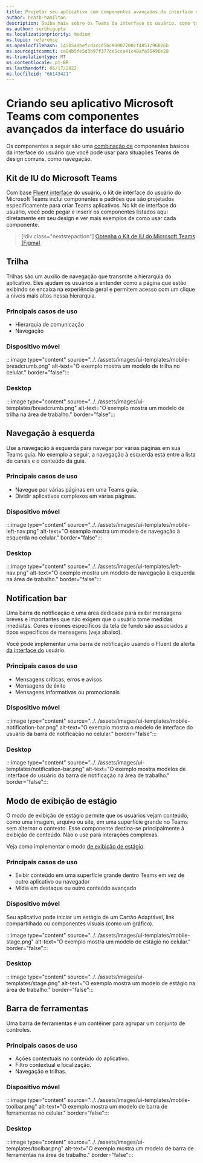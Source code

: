 ```yaml
---
title: Projetar seu aplicativo com componentes avançados da interface do usuário
author: heath-hamilton
description: Saiba mais sobre os Teams da interface do usuário, como trilhas, barra de notificação, modo de exibição de estágio, juntamente com casos de uso relevantes.
ms.author: surbhigupta
ms.localizationpriority: medium
ms.topic: reference
ms.openlocfilehash: 145b5adbefcd1ccd5bc90007700cf4851c96b26b
ms.sourcegitcommit: ca84b5fe5d3b97f377ce5cca41c48afa95496e28
ms.translationtype: MT
ms.contentlocale: pt-BR
ms.lasthandoff: 06/17/2022
ms.locfileid: "66143421"
---
```

# <a name="designing-your-microsoft-teams-app-with-advanced-ui-components"></a>Criando seu aplicativo Microsoft Teams com componentes avançados da interface do usuário

Os componentes a seguir são uma [combinação de](~/concepts/design/design-teams-app-basic-ui-components.md) componentes básicos da interface do usuário que você pode usar para situações Teams de design comuns, como navegação.

## <a name="microsoft-teams-ui-kit"></a>Kit de IU do Microsoft Teams

Com base <a href="https://fluentsite.z22.web.core.windows.net/" target="_blank">Fluent interface</a> do usuário, o kit de interface do usuário do Microsoft Teams inclui componentes e padrões que são projetados especificamente para criar Teams aplicativos. No kit de interface do usuário, você pode pegar e inserir os componentes listados aqui diretamente em seu design e ver mais exemplos de como usar cada componente.

> [!div class="nextstepaction"]
> [Obtenha o Kit de IU do Microsoft Teams (Figma)](https://www.figma.com/community/file/916836509871353159)

## <a name="breadcrumb"></a>Trilha

Trilhas são um auxílio de navegação que transmite a hierarquia do aplicativo. Eles ajudam os usuários a entender como a página que estão exibindo se encaixa na experiência geral e permitem acesso com um clique a níveis mais altos nessa hierarquia.

### <a name="top-use-cases"></a>Principais casos de uso

* Hierarquia de comunicação
* Navegação

### <a name="mobile"></a>Dispositivo móvel

:::image type="content" source="../../assets/images/ui-templates/mobile-breadcrumb.png" alt-text="O exemplo mostra um modelo de trilha no celular." border="false":::

### <a name="desktop"></a>Desktop

:::image type="content" source="../../assets/images/ui-templates/breadcrumb.png" alt-text="O exemplo mostra um modelo de trilha na área de trabalho." border="false":::

## <a name="left-nav"></a>Navegação à esquerda

Use a navegação à esquerda para navegar por várias páginas em sua Teams guia. No exemplo a seguir, a navegação à esquerda está entre a lista de canais e o conteúdo da guia.

### <a name="top-use-cases"></a>Principais casos de uso

* Navegue por várias páginas em uma Teams guia.
* Dividir aplicativos complexos em várias páginas.

### <a name="mobile"></a>Dispositivo móvel

:::image type="content" source="../../assets/images/ui-templates/mobile-left-nav.png" alt-text="O exemplo mostra um modelo de navegação à esquerda no celular." border="false":::

### <a name="desktop"></a>Desktop

:::image type="content" source="../../assets/images/ui-templates/left-nav.png" alt-text="O exemplo mostra um modelo de navegação à esquerda na área de trabalho." border="false":::

## <a name="notification-bar"></a>Notification bar

Uma barra de notificação é uma área dedicada para exibir mensagens breves e importantes que não exigem que o usuário tome medidas imediatas. Cores e ícones específicos da tela de fundo são associados a tipos específicos de mensagens (veja abaixo).

Você pode implementar uma barra de notificação usando o Fluent de alerta [da interface do](https://fluentsite.z22.web.core.windows.net/0.59.0/components/alert/definition) usuário.

### <a name="top-use-cases"></a>Principais casos de uso

* Mensagens críticas, erros e avisos
* Mensagens de êxito
* Mensagens informativas ou promocionais

### <a name="mobile"></a>Dispositivo móvel

:::image type="content" source="../../assets/images/ui-templates/mobile-notification-bar.png" alt-text="O exemplo mostra o modelo de interface do usuário da barra de notificação no celular." border="false":::

### <a name="desktop"></a>Desktop

:::image type="content" source="../../assets/images/ui-templates/notification-bar.png" alt-text="O exemplo mostra modelos de interface do usuário da barra de notificação na área de trabalho." border="false":::

## <a name="stage-view"></a>Modo de exibição de estágio

O modo de exibição de estágio permite que os usuários vejam conteúdo, como uma imagem, arquivo ou site, em uma superfície grande no Teams sem alternar o contexto. Esse componente destina-se principalmente à exibição de conteúdo. Não o use para interações complexas.

Veja como implementar o modo [de exibição de estágio](~/tabs/tabs-link-unfurling.md).

### <a name="top-use-cases"></a>Principais casos de uso

* Exibir conteúdo em uma superfície grande dentro Teams em vez de outro aplicativo ou navegador
* Mídia em destaque ou outro conteúdo avançado

### <a name="mobile"></a>Dispositivo móvel

Seu aplicativo pode iniciar um estágio de um Cartão Adaptável, link compartilhado ou componentes visuais (como um gráfico).

:::image type="content" source="../../assets/images/ui-templates/mobile-stage.png" alt-text="O exemplo mostra um modelo de estágio no celular." border="false":::

### <a name="desktop"></a>Desktop

:::image type="content" source="../../assets/images/ui-templates/stage.png" alt-text="O exemplo mostra um modelo de estágio na área de trabalho." border="false":::

## <a name="toolbar"></a>Barra de ferramentas

Uma barra de ferramentas é um contêiner para agrupar um conjunto de controles.

### <a name="top-use-cases"></a>Principais casos de uso

* Ações contextuais no conteúdo do aplicativo.
* Filtro contextual e localização.
* Navegação e trilhas.

### <a name="mobile"></a>Dispositivo móvel

:::image type="content" source="../../assets/images/ui-templates/mobile-toolbar.png" alt-text="O exemplo mostra um modelo de barra de ferramentas no celular." border="false":::

### <a name="desktop"></a>Desktop

:::image type="content" source="../../assets/images/ui-templates/toolbar.png" alt-text="O exemplo mostra um modelo de barra de ferramentas na área de trabalho." border="false":::
